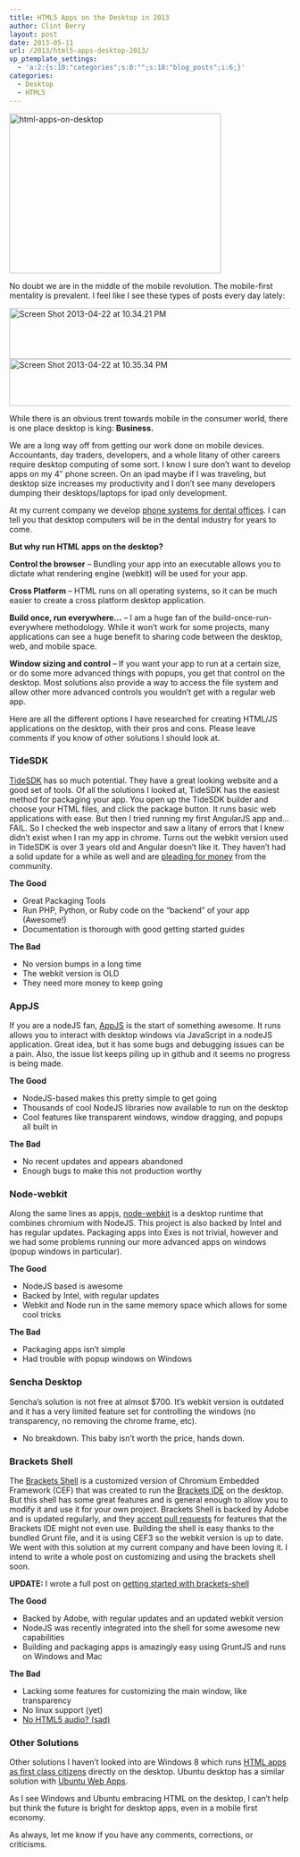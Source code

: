 ```yaml
---
title: HTML5 Apps on the Desktop in 2013
author: Clint Berry
layout: post
date: 2013-05-11
url: /2013/html5-apps-desktop-2013/
vp_ptemplate_settings:
  - 'a:2:{s:10:"categories";s:0:"";s:10:"blog_posts";i:6;}'
categories:
  - Desktop
  - HTML5
---
```

[<img src="http://clintberry.com/images/html-apps-on-desktop.jpg" alt="html-apps-on-desktop" width="379" height="286" class="alignleft size-full wp-image-923" />][1]
  
No doubt we are in the middle of the mobile revolution. The mobile-first mentality is prevalent. I feel like I see these types of posts every day lately:

<img src="http://clintberry.com/images/Screen-Shot-2013-04-22-at-10.34.21-PM.png" alt="Screen Shot 2013-04-22 at 10.34.21 PM" title="Screen Shot 2013-04-22 at 10.34.21 PM" width="520" height="91" class="alignnone size-full wp-image-793" />

<img src="http://clintberry.com/images/Screen-Shot-2013-04-22-at-10.35.34-PM.png" alt="Screen Shot 2013-04-22 at 10.35.34 PM" title="Screen Shot 2013-04-22 at 10.35.34 PM" width="521" height="84" class="alignnone size-full wp-image-795" />

While there is an obvious trent towards mobile in the consumer world, there is one place desktop is king: **Business.**<!--more-->


  
We are a long way off from getting our work done on mobile devices. Accountants, day traders, developers, and a whole litany of other careers require desktop computing of some sort. I know I sure don&#8217;t want to develop apps on my 4&#8243; phone screen. On an ipad maybe if I was traveling, but desktop size increases my productivity and I don&#8217;t see many developers dumping their desktops/laptops for ipad only development.

At my current company we develop <a href="http://getweave.com" title="Dental Phone Systems" target="_blank">phone systems for dental offices</a>. I can tell you that desktop computers will be in the dental industry for years to come.

**But why run HTML apps on the desktop?**

**Control the browser** &#8211; Bundling your app into an executable allows you to dictate what rendering engine (webkit) will be used for your app.

**Cross Platform** &#8211; HTML runs on all operating systems, so it can be much easier to create a cross platform desktop application.

**Build once, run everywhere&#8230;** &#8211; I am a huge fan of the build-once-run-everywhere methodology. While it won&#8217;t work for some projects, many applications can see a huge benefit to sharing code between the desktop, web, and mobile space.

**Window sizing and control** &#8211; If you want your app to run at a certain size, or do some more advanced things with popups, you get that control on the desktop. Most solutions also provide a way to access the file system and allow other more advanced controls you wouldn&#8217;t get with a regular web app.

Here are all the different options I have researched for creating HTML/JS applications on the desktop, with their pros and cons. Please leave comments if you know of other solutions I should look at.

### TideSDK

<a href="http://www.tidesdk.org/" title="TideSDK" target="_blank">TideSDK</a> has so much potential. They have a great looking website and a good set of tools. Of all the solutions I looked at, TideSDK has the easiest method for packaging your app. You open up the TideSDK builder and choose your HTML files, and click the package button. It runs basic web applications with ease. But then I tried running my first AngularJS app and&#8230; FAIL. So I checked the web inspector and saw a litany of errors that I knew didn&#8217;t exist when I ran my app in chrome. Turns out the webkit version used in TideSDK is over 3 years old and Angular doesn&#8217;t like it. They haven&#8217;t had a solid update for a while as well and are <a href="http://www.tidesdk.org/blog/2013/04/11/tidesdk-in-numbers/" title="TideSDK needs money" target="_blank">pleading for money</a> from the community. 

**The Good**
  
* Great Packaging Tools
* Run PHP, Python, or Ruby code on the &#8220;backend&#8221; of your app (Awesome!)
* Documentation is thorough with good getting started guides

**The Bad**

* No version bumps in a long time
* The webkit version is OLD
* They need more money to keep going
  
        
### AppJS
        
If you are a nodeJS fan, <a href="http://appjs.com/" title="Desktop Apps with HTML" target="_blank">AppJS</a> is the start of something awesome. It runs allows you to interact with desktop windows via JavaScript in a nodeJS application. Great idea, but it has some bugs and debugging issues can be a pain. Also, the issue list keeps piling up in github and it seems no progress is being made.

        
**The Good**

* NodeJS-based makes this pretty simple to get going
* Thousands of cool NodeJS libraries now available to run on the desktop
* Cool features like transparent windows, window dragging, and popups all built in

**The Bad**
            
* No recent updates and appears abandoned
* Enough bugs to make this not production worthy


### Node-webkit
                
Along the same lines as appjs, <a href="https://github.com/rogerwang/node-webkit" title="html apps on the desktop with node-webkit" target="_blank">node-webkit</a> is a desktop runtime that combines chromium with NodeJS. This project is also backed by Intel and has regular updates. Packaging apps into Exes is not trivial, however and we had some problems running our more advanced apps on windows (popup windows in particular).

**The Good**
          
* NodeJS based is awesome
* Backed by Intel, with regular updates
* Webkit and Node run in the same memory space which allows for some cool tricks

**The Bad**
                   
* Packaging apps isn&#8217;t simple
* Had trouble with popup windows on Windows

                        

### Sencha Desktop

Sencha&#8217;s solution is not free at almsot $700. It&#8217;s webkit version is outdated and it has a very limited feature set for controlling the windows (no transparency, no removing the chrome frame, etc).

* No breakdown. This baby isn&#8217;t worth the price, hands down.

                        
### Brackets Shell

The <a href="https://github.com/adobe/brackets-shell" title="Brackets Shell" target="_blank">Brackets Shell</a> is a customized version of Chromium Embedded Framework (CEF) that was created to run the <a href="http://brackets.io/" title="HTML JavaScript Editor" target="_blank">Brackets IDE</a> on the desktop. But this shell has some great features and is general enough to allow you to modify it and use it for your own project. Brackets Shell is backed by Adobe and is updated regularly, and they <a href="https://github.com/adobe/brackets-shell/pull/231" title="Pull Request for Drag capabilities" target="_blank">accept pull requests</a> for features that the Brackets IDE might not even use. Building the shell is easy thanks to the bundled Grunt file, and it is using CEF3 so the webkit version is up to date. We went with this solution at my current company and have been loving it. I intend to write a whole post on customizing and using the brackets shell soon.

<strong>UPDATE:</strong> I wrote a full post on <a href="http://clintberry.com/2013/html5-desktop-apps-with-brackets-shell/" title="Native desktop apps in HTML with Brackets Shell">getting started with brackets-shell</a>


**The Good**

* Backed by Adobe, with regular updates and an updated webkit version
* NodeJS was recently integrated into the shell for some awesome new capabilities
* Building and packaging apps is amazingly easy using GruntJS and runs on Windows and Mac

**The Bad**

* Lacking some features for customizing the main window, like transparency
* No linux support (yet)
* <a href="https://github.com/adobe/brackets/issues/2389 " title="no html5 audio in brackets shell" target="_blank">No HTML5 audio? (sad)</a>

### Other Solutions

Other solutions I haven&#8217;t looked into are Windows 8 which runs <a href="http://msdn.microsoft.com/en-us/library/windows/apps/br211385.aspx" title="Windows 8 web apps" target="_blank">HTML apps as first class citizens</a> directly on the desktop. Ubuntu desktop has a similar solution with <a href="http://developer.ubuntu.com/resources/technologies/webapps/" title="Ubuntu Web Apps" target="_blank">Ubuntu Web Apps</a>.
                                
As I see Windows and Ubuntu embracing HTML on the desktop, I can&#8217;t help but think the future is bright for desktop apps, even in a mobile first economy.

As always, let me know if you have any comments, corrections, or criticisms.


 [1]: http://clintberry.com/images/html-apps-on-desktop.jpg